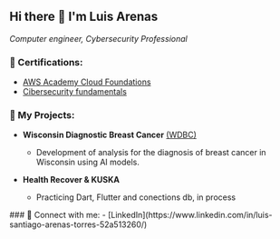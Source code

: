 ## **Hi there 👋 I'm Luis Arenas**
*Computer engineer, Cybersecurity Professional*


### 📜 Certifications:
- [AWS Academy Cloud Foundations](https://www.credly.com/badges/82724620-1c67-4d36-afcd-85be011ff8fa/public_url)
- [Cibersecurity fundamentals](https://coursera.org/share/7b55e906a0c9d43745f32eb66c87b708)

### 💼 My Projects:
- **Wisconsin Diagnostic Breast Cancer** [(WDBC)](https://github.com/Alexandeeer1/COMUNICA-PROYECTO-FINAL)
  -  Development of analysis for the diagnosis of breast cancer in Wisconsin using AI models.
  
- **Health Recover & KUSKA**
  - Practicing Dart, Flutter and conections db, in process
<!-- - **AIMD-Lab**
  -  AI Malware Detection Laboratory, in process
--!>
### 📲 Connect with me:
- [LinkedIn](https://www.linkedin.com/in/luis-santiago-arenas-torres-52a513260/)





<!--
**seia100/seia100** is a ✨ _special_ ✨ repository because its `README.md` (this file) appears on your GitHub profile.

Here are some ideas to get you started:

- 🔭 I’m currently working on ...
- 🌱 I’m currently learning ...
- 👯 I’m looking to collaborate on ...
- 🤔 I’m looking for help with ...
- 💬 Ask me about ...
- 📫 How to reach me: ...
- 😄 Pronouns: ...
- ⚡ Fun fact: ...
-->
